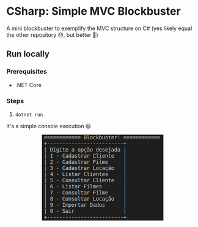 # CSharp: Simple MVC Blockbuster
A mini blockbuster to exemplify the MVC structure on C# (yes likely equal the other repository :sweat:, but better :grimacing:)

## Run locally

### Prerequisites
- .NET Core

### Steps
1. `dotnet run`

It's a simple console execution :laughing:

<div align="center">
  <img src="./screenshots/menu.png">
</div>
